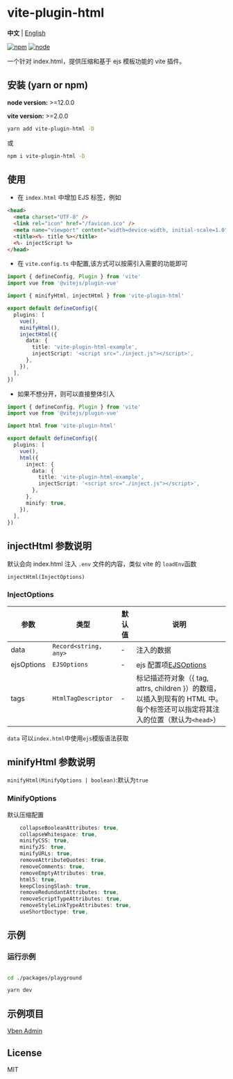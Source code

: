# vite-plugin-html

**中文** | [English](./README.md)

[![npm][npm-img]][npm-url] [![node][node-img]][node-url]

一个针对 index.html，提供压缩和基于 ejs 模板功能的 vite 插件。

## 安装 (yarn or npm)

**node version:** >=12.0.0

**vite version:** >=2.0.0

```bash
yarn add vite-plugin-html -D
```

或

```bash
npm i vite-plugin-html -D
```

## 使用

- 在 `index.html` 中增加 EJS 标签，例如

```html
<head>
  <meta charset="UTF-8" />
  <link rel="icon" href="/favicon.ico" />
  <meta name="viewport" content="width=device-width, initial-scale=1.0" />
  <title><%- title %></title>
  <%- injectScript %>
</head>
```

- 在 `vite.config.ts` 中配置,该方式可以按需引入需要的功能即可

```ts
import { defineConfig, Plugin } from 'vite'
import vue from '@vitejs/plugin-vue'

import { minifyHtml, injectHtml } from 'vite-plugin-html'

export default defineConfig({
  plugins: [
    vue(),
    minifyHtml(),
    injectHtml({
      data: {
        title: 'vite-plugin-html-example',
        injectScript: '<script src="./inject.js"></script>',
      },
    }),
  ],
})
```

- 如果不想分开，则可以直接整体引入

```ts
import { defineConfig, Plugin } from 'vite'
import vue from '@vitejs/plugin-vue'

import html from 'vite-plugin-html'

export default defineConfig({
  plugins: [
    vue(),
    html({
      inject: {
        data: {
          title: 'vite-plugin-html-example',
          injectScript: '<script src="./inject.js"></script>',
        },
      },
      minify: true,
    }),
  ],
})
```

## injectHtml 参数说明

默认会向 index.html 注入 `.env` 文件的内容，类似 vite 的 `loadEnv`函数

`injectHtml(InjectOptions)`

### InjectOptions

| 参数       | 类型                  | 默认值 | 说明                                                                                                                         |
| ---------- | --------------------- | ------ | ---------------------------------------------------------------------------------------------------------------------------- |
| data       | `Record<string, any>` | -      | 注入的数据                                                                                                                   |
| ejsOptions | `EJSOptions`          | -      | ejs 配置项[EJSOptions](https://github.com/mde/ejs#options)                                                                   |
| tags       | `HtmlTagDescriptor`   | -      | 标记描述符对象（{ tag, attrs, children }）的数组，以插入到现有的 HTML 中。每个标签还可以指定将其注入的位置（默认为`<head>`） |

`data` 可以`index.html`中使用`ejs`模版语法获取

## minifyHtml 参数说明

`minifyHtml(MinifyOptions | boolean)`:默认为`true`

### MinifyOptions

默认压缩配置

```ts
    collapseBooleanAttributes: true,
    collapseWhitespace: true,
    minifyCSS: true,
    minifyJS: true,
    minifyURLs: true,
    removeAttributeQuotes: true,
    removeComments: true,
    removeEmptyAttributes: true,
    html5: true,
    keepClosingSlash: true,
    removeRedundantAttributes: true,
    removeScriptTypeAttributes: true,
    removeStyleLinkTypeAttributes: true,
    useShortDoctype: true,
```

## 示例

### 运行示例

```bash

cd ./packages/playground

yarn dev

```

## 示例项目

[Vben Admin](https://github.com/anncwb/vue-vben-admin)

## License

MIT

[npm-img]: https://img.shields.io/npm/v/vite-plugin-html.svg
[npm-url]: https://npmjs.com/package/vite-plugin-html
[node-img]: https://img.shields.io/node/v/vite-plugin-html.svg
[node-url]: https://nodejs.org/en/about/releases/

